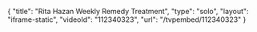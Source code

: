 {
    "title": "Rita Hazan Weekly Remedy Treatment",
    "type": "solo",
    "layout": "iframe-static",
    "videoId": "112340323",
    "url": "\/tvpembed\/112340323"
}